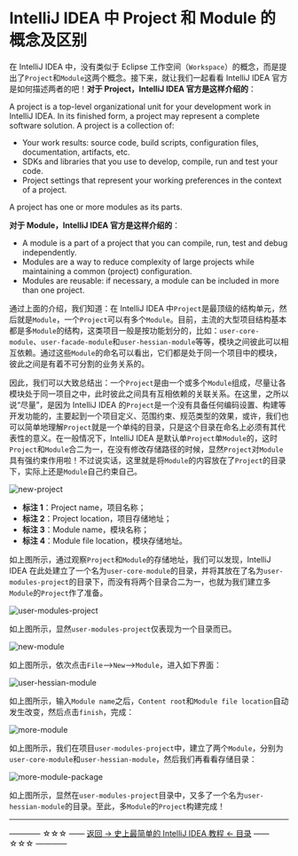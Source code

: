 # IntelliJ IDEA 中 Project 和 Module 的概念及区别

在 IntelliJ IDEA 中，没有类似于 Eclipse 工作空间（`Workspace`）的概念，而是提出了`Project`和`Module`这两个概念。接下来，就让我们一起看看  IntelliJ IDEA 官方是如何描述两者的吧！**对于 Project，IntelliJ IDEA 官方是这样介绍的**：

A project is a top-level organizational unit for your development work in IntelliJ IDEA. In its finished form, a project may represent a complete software solution. A project is a collection of:

 - Your work results: source code, build scripts, configuration files, documentation, artifacts, etc.
 - SDKs and libraries that you use to develop, compile, run and test your code.
 - Project settings that represent your working preferences in the context of a project.

A project has one or more modules as its parts.

**对于 Module，IntelliJ IDEA 官方是这样介绍的**：

 - A module is a part of a project that you can compile, run, test and debug independently.
 - Modules are a way to reduce complexity of large projects while maintaining a common (project) configuration.
 - Modules are reusable: if necessary, a module can be included in more than one project.

通过上面的介绍，我们知道：在 IntelliJ IDEA 中`Project`是最顶级的结构单元，然后就是`Module`，一个`Project`可以有多个`Module`。目前，主流的大型项目结构基本都是多`Module`的结构，这类项目一般是按功能划分的，比如：`user-core-module`、`user-facade-module`和`user-hessian-module`等等，模块之间彼此可以相互依赖。通过这些`Module`的命名可以看出，它们都是处于同一个项目中的模块，彼此之间是有着不可分割的业务关系的。

因此，我们可以大致总结出：一个`Project`是由一个或多个`Module`组成，尽量让各模块处于同一项目之中，此时彼此之间具有互相依赖的关联关系。在这里，之所以说“尽量”，是因为 IntelliJ IDEA 的`Project`是一个没有具备任何编码设置、构建等开发功能的，主要起到一个项目定义、范围约束、规范类型的效果，或许，我们也可以简单地理解`Project`就是一个单纯的目录，只是这个目录在命名上必须有其代表性的意义。在一般情况下，IntelliJ IDEA 是默认单`Project`单`Module`的，这时`Project`和`Module`合二为一，在没有修改存储路径的时候，显然`Project`对`Module`具有强约束作用啦！不过说实话，这里就是将`Module`的内容放在了`Project`的目录下，实际上还是`Module`自己约束自己。

![new-project](https://github.com/guobinhit/intellij-idea-tutorial/tree/master/images/basic-course/project-module/new-project.png)

 - **标注 1**：Project name，项目名称；
 - **标注 2**：Project location，项目存储地址；
 - **标注 3**：Module name，模块名称；
 - **标注 4**：Module file location，模块存储地址。

如上图所示，通过观察`Project`和`Module`的存储地址，我们可以发现，IntelliJ IDEA 在此处建立了一个名为`user-core-module`的目录，并将其放在了名为`user-modules-project`的目录下，而没有将两个目录合二为一，也就为我们建立多`Module`的`Project`作了准备。

![user-modules-project](https://github.com/guobinhit/intellij-idea-tutorial/tree/master/images/basic-course/project-module/user-modules-project.png)

如上图所示，显然`user-modules-project`仅表现为一个目录而已。

![new-module](https://github.com/guobinhit/intellij-idea-tutorial/tree/master/images/basic-course/project-module/new-module.png)

如上图所示，依次点击`File`-->`New`-->`Module`，进入如下界面：

![user-hessian-module](https://github.com/guobinhit/intellij-idea-tutorial/tree/master/images/basic-course/project-module/user-hessian-module.png)

如上图所示，输入`Module name`之后，`Content root`和`Module file location`自动发生改变，然后点击`finish`，完成：

![more-module](https://github.com/guobinhit/intellij-idea-tutorial/tree/master/images/basic-course/project-module/more-module.png)

如上图所示，我们在项目`user-modules-project`中，建立了两个`Module`，分别为`user-core-module`和`user-hessian-module`，然后我们再看看存储目录：

![more-module-package](https://github.com/guobinhit/intellij-idea-tutorial/tree/master/images/basic-course/project-module/more-module-package.png)

如上图所示，显然在`user-modules-project`目录中，又多了一个名为`user-hessian-module`的目录。至此，多`Module`的`Project`构建完成！


----------
———— ☆☆☆ —— [返回 -> 史上最简单的 IntelliJ IDEA 教程 <- 目录](https://github.com/guobinhit/intellij-idea-tutorial/blob/master/README.md) —— ☆☆☆ ————

